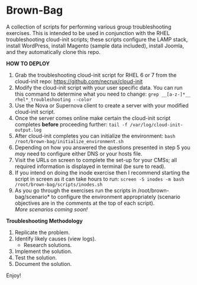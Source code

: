 # Brown-Bag
A collection of scripts for performing various group troubleshooting exercises. This is intended to be used in conjunction with the RHEL troubleshooting cloud-init scripts; these scripts configure the LAMP stack, install WordPress, install Magento (sample data included), install Joomla, and they automatically clone this repo.

**HOW TO DEPLOY**

1. Grab the troubleshooting cloud-init script for RHEL 6 or 7 from the cloud-init repo: https://github.com/necrux/cloud-init
2. Modify the cloud-init script with your user specific data. You can run this command to determine what you need to change: ```grep __[a-z-]*__ rhel*_troubleshooting --color```
3. Use the Nova or Supernova client to create a server with your modified cloud-init script.
4. Once the server comes online make certain the cloud-init script completes **before** proceeding further: ```tail -f /var/log/cloud-init-output.log```
5. After cloud-init completes you can initialize the environment: ```bash /root/brown-bag/initialize_environment.sh```
6. Depending on how you answered the questions presented in step 5 you *may* need to configure either DNS or your hosts file.
7. Visit the URLs on screen to complete the set-up for your CMSs; all required information is displayed in terminal (be sure to read).
8. If you intend on doing the inode exercise then I recommend starting the script in screen as it can take hours to run: ```screen -S inodes -m bash /root/brown-bag/scripts/inodes.sh```
9. As you go through the exercises run the scripts in /root/brown-bag/scenario* to configure the environment appropriately (scenario objectives are in the comments at the top of each script).<br>_More scenarios coming soon!_

**Troubleshooting Methodology**

1. Replicate the problem.
2. Identify likely causes (view logs).
   * Research solutions.
3. Implement the solution.
4. Test the solution.
5. Document the solution.

Enjoy!

